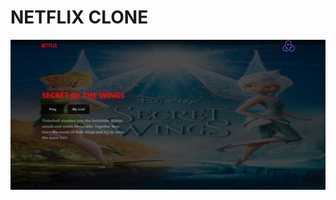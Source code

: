 # NETFLIX CLONE
![alt text](https://github.com/Khaled-Sa1em/netflix-clone/blob/main/netflix.png?raw=true)
